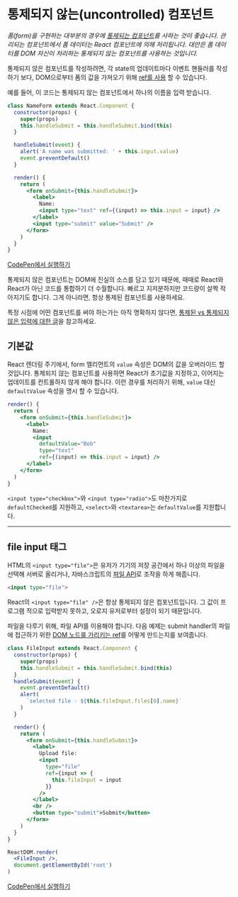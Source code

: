 # 통제되지 않는(uncontrolled) 컴포넌트

*폼(form)을 구현하는 대부분의 경우에 [통제되는 컴포넌트]([quick-start]-forms.md)를 사하는 것이 좋습니다. 관리되는 컴포넌트에서 폼 데이터는 React 컴포넌트에 의해 처리됩니다. 대안은 폼 데이터를 DOM 자신이 처리하는 통제되지 않는 컴포넌트를 사용하는 것입니다.*

통제되지 않은 컴포넌트를 작성하려면, 각 state의 업데이트마다 이벤트 핸들러를 작성하기 보다, DOM으로부터 폼의 값을 가져오기 위해 [ref를 사용]([advanced-guides]-refs-and-the-dom.md) 할 수 있습니다.

예를 들어, 이 코드는 통제되지 않는 컴포넌트에서 하나의 이름을 입력 받습니다.

```jsx
class NameForm extends React.Component {
  constructor(props) {
    super(props)
    this.handleSubmit = this.handleSubmit.bind(this)
  }

  handleSubmit(event) {
    alert('A name was submitted: ' + this.input.value)
    event.preventDefault()
  }

  render() {
    return (
      <form onSubmit={this.handleSubmit}>
        <label>
          Name:
          <input type="text" ref={(input) => this.input = input} />
        </label>
        <input type="submit" value="Submit" />
      </form>
    )
  }
}
```
[CodePen에서 실행하기](https://codepen.io/gaearon/pen/WooRWa?editors=0010)

통제되지 않은 컴포넌트는 DOM에 진실의 소스를 담고 있기 때문에, 때때로 React와 React가 아닌 코드를 통합하기 더 수월합니다. 빠르고 지저분하지만 코드량이 살짝 작아지기도 합니다. 그게 아니라면, 항상 통제된 컴포넌트를 사용하세요.

특정 시점에 어떤 컴포넌트를 써야 하는가는 아직 명확하지 않다면, [통제된 vs 통제되지 않은 입력에 대한 글](http://goshakkk.name/controlled-vs-uncontrolled-inputs-react/)을 참고하세요.

## 기본값

React 렌더링 주기에서, form 엘리먼트의 `value` 속성은 DOM의 값을 오버라이드 할 것입니다. 통제되지 않는 컴포넌트를 사용하면 React가 초기값을 지정하고, 이어지는 업데이트를 컨트롤하지 않게 해야 합니다. 이런 경우를 처리하기 위해, `value` 대신 `defaultValue` 속성을 명시 할 수 있습니다.

```jsx
render() {
  return (
    <form onSubmit={this.handleSubmit}>
      <label>
        Name: 
        <input
          defaultValue="Bob"
          type="text"
          ref={(input) => this.input = input} />
      </label>
    </form>
  )
}
```

`<input type="checkbox">`와 `<input type="radio">`도 마찬가지로 `defaultChecked`를 지원하고, `<select>`와 `<textarea>`는 `defaultValue`를 지원합니다.

---

## file input 태그

HTML의 `<input type="file">`은 유저가 기기의 저장 공간에서 하나 이상의 파일을 선택해 서버로 올리거나, 자바스크립트의 [파일 API](https://developer.mozilla.org/en-US/docs/Web/API/File/Using_files_from_web_applications)로 조작을 하게 해줍니다.

```html
<input type="file">
```

React의 `<input type="file" />`은 항상 통제되지 않은 컴포넌트입니다. 그 값이 프로그램 적으로 입력받지 못하고, 오로지 유저로부터 설정이 되기 때문입니다.

파일을 다루기 위해, 파일 API를 이용해야 합니다. 다음 예제는 submit handler의 파일에 접근하기 위한 [DOM 노드를 가리키는 ref]()를 어떻게 만드는지를 보여줍니다.

```jsx
class FileInput extends React.Component {
  constructor(props) {
    super(props)
    this.handleSubmit = this.handleSubmit.bind(this)
  }
  handleSubmit(event) {
    event.preventDefault()
    alert(
      `selected file - ${this.fileInput.files[0].name}`
    )
  }

  render() {
    return (
      <form onSubmit={this.handleSubmit}>
        <label>
          Upload file: 
          <input
            type="file"
            ref={input => {
              this.fileInput = input
            }}
          />
        </label>
        <br />
        <button type="submit">Submit</button>
      </form>
    )
  }
}

ReactDOM.render(
  <FileInput />,
  document.getElementById('root')
)
```
[CodePen에서 실행하기](https://reactjs.org/redirect-to-codepen/uncontrolled-components/input-type-file)